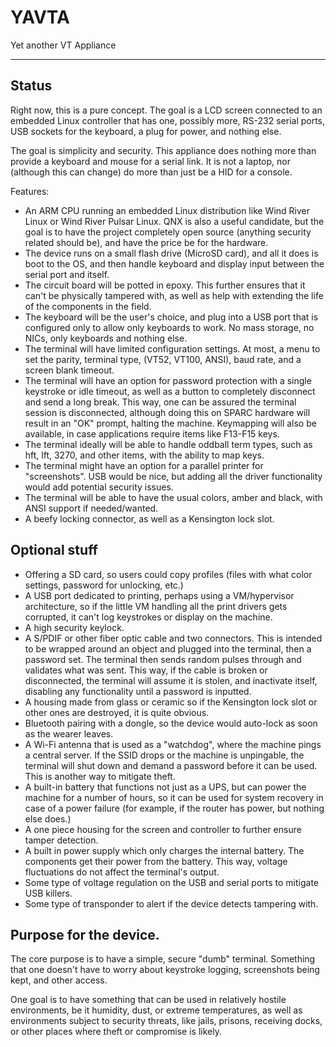 # YAVTA
Yet another VT Appliance

-----

## Status

Right now, this is a pure concept.  The goal is a LCD screen connected to an embedded Linux controller that has one, possibly more, RS-232 serial ports, USB sockets for the keyboard, a plug for power, and nothing else.

The goal is simplicity and security.  This appliance does nothing more than provide a keyboard and mouse for a serial link.  It is not a laptop, nor (although this can change) do more than just be a HID for a console.

Features:

- An ARM CPU running an embedded Linux distribution like Wind River Linux or Wind River Pulsar Linux.  QNX is also a useful candidate, but the goal is to have the project completely open source (anything security related should be), and have the price be for the hardware.
- The device runs on a small flash drive (MicroSD card), and all it does is boot to the OS, and then handle keyboard and display input between the serial port and itself.
- The circuit board will be potted in epoxy.  This further ensures that it can't be physically tampered with, as well as help with extending the life of the components in the field.
- The keyboard will be the user's choice, and plug into a USB port that is configured only to allow only keyboards to work.  No mass storage, no NICs, only keyboards and nothing else.
- The terminal will have limited configuration settings.  At most, a menu to set the parity, terminal type, (VT52, VT100, ANSI), baud rate, and a screen blank timeout.
- The terminal will have an option for password protection with a single keystroke or idle timeout, as well as a button to completely disconnect and send a long break.  This way, one can be assured the terminal session is disconnected, although doing this on SPARC hardware will result in an "OK" prompt, halting the machine.  Keymapping will also be available, in case applications require items like F13-F15 keys.
- The terminal ideally will be able to handle oddball term types, such as hft, lft, 3270, and other items, with the ability to map keys.
- The terminal might  have an option for a parallel printer for "screenshots".  USB would be nice, but adding all the driver functionality would add potential security issues.
- The terminal will be able to have the usual colors, amber and black, with ANSI support if needed/wanted.
- A beefy locking connector, as well as a Kensington lock slot.

## Optional stuff

- Offering a SD card, so users could copy profiles (files with what color settings, password for unlocking, etc.)
- A USB port dedicated to printing, perhaps using a VM/hypervisor architecture, so if the little VM handling all the print drivers gets corrupted, it can't log keystrokes or display on the machine.
- A high security keylock.
- A S/PDIF or other fiber optic cable and two connectors.  This is intended to be wrapped around an object and plugged into the terminal, then a password set.  The terminal then sends random pulses through and validates what was sent.  This way, if the cable is broken or disconnected, the terminal will assume it is stolen, and inactivate itself, disabling any functionality until a password is inputted.
- A housing made from glass or ceramic so if the Kensington lock slot or other ones are destroyed, it is quite obvious.
- Bluetooth pairing with a dongle, so the device would auto-lock as soon as the wearer leaves.
- A Wi-Fi antenna that is used as a "watchdog", where the machine pings a central server.  If the SSID drops or the machine is unpingable, the terminal will shut down and demand a password before it can be used.  This is another way to mitigate theft.
- A built-in battery that functions not just as a UPS, but can power the machine for a number of hours, so it can be used for system recovery in case of a power failure (for example, if the router has power, but nothing else does.)
- A one piece housing for the screen and controller to further ensure tamper detection.
- A built in power supply which only charges the internal battery.  The components get their power from the battery.  This way, voltage fluctuations do not affect the terminal's output.
- Some type of voltage regulation on the USB and serial ports to mitigate USB killers.
- Some type of transponder to alert if the device detects tampering with.

## Purpose for the device.

The core purpose is to have a simple, secure "dumb" terminal.  Something that one doesn't have to worry about keystroke logging, screenshots being kept, and other access.

One goal is to have something that can be used in relatively hostile environments, be it humidity, dust, or extreme temperatures, as well as environments subject to security threats, like jails, prisons, receiving docks, or other places where theft or compromise is likely.